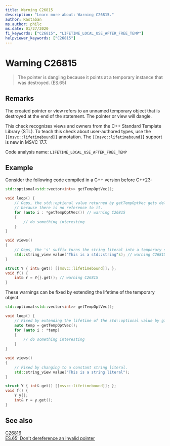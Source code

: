 ```yaml
---
title: Warning C26815
description: "Learn more about: Warning C26815."
author: Rastaban
ms.author: philc
ms.date: 01/27/2020
f1_keywords: ["C26815", "LIFETIME_LOCAL_USE_AFTER_FREE_TEMP"]
helpviewer_keywords: ["C26815"]
---
```

# Warning C26815

> The pointer is dangling because it points at a temporary instance that was destroyed. (ES.65)

## Remarks

The created pointer or view refers to an unnamed temporary object that is destroyed at the end of the statement. The pointer or view will dangle.

This check recognizes views and owners from the C++ Standard Template Library (STL). To teach this check about user-authored types, use the `[[msvc::lifetimebound]]` annotation.
The `[[msvc::lifetimebound]]` support is new in MSVC 17.7.

Code analysis name: `LIFETIME_LOCAL_USE_AFTER_FREE_TEMP`

## Example

Consider the following code compiled in a C++ version before C++23:

```cpp
std::optional<std::vector<int>> getTempOptVec();

void loop() {
    // Oops, the std::optional value returned by getTempOptVec gets deleted
    // because there is no reference to it.
    for (auto i : *getTempOptVec()) // warning C26815
    {
        // do something interesting
    }
}

void views()
{
    // Oops, the 's' suffix turns the string literal into a temporary std::string.
    std::string_view value("This is a std::string"s); // warning C26815
}

struct Y { int& get() [[msvc::lifetimebound]]; };
void f() {
    int& r = Y{}.get(); // warning C26815
}
```

These warnings can be fixed by extending the lifetime of the temporary object.

```cpp
std::optional<std::vector<int>> getTempOptVec();

void loop() {
    // Fixed by extending the lifetime of the std::optional value by giving it a name.
    auto temp = getTempOptVec();
    for (auto i : *temp)
    {
        // do something interesting
    }
}

void views()
{
    // Fixed by changing to a constant string literal.
    std::string_view value("This is a string literal");
}

struct Y { int& get() [[msvc::lifetimebound]]; };
void f() {
    Y y{};
    int& r = y.get();
}
```

## See also

[C26816](c26816.md)\
[ES.65: Don't dereference an invalid pointer](https://isocpp.github.io/CppCoreGuidelines/CppCoreGuidelines#es65-dont-dereference-an-invalid-pointer)
